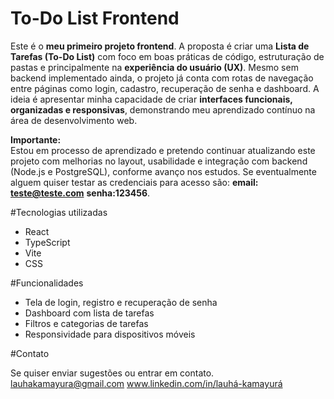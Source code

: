 # To-Do List Frontend

Este é o **meu primeiro projeto frontend**. 
A proposta é criar uma **Lista de Tarefas (To-Do List)** com foco em boas práticas de código, estruturação de pastas e principalmente na **experiência do usuário (UX)**.
Mesmo sem backend implementado ainda, o projeto já conta com rotas de navegação entre páginas como login, cadastro, recuperação de senha e dashboard.
A ideia é apresentar minha capacidade de criar **interfaces funcionais, organizadas e responsivas**, demonstrando meu aprendizado contínuo na área de desenvolvimento web.

**Importante:**  
Estou em processo de aprendizado e pretendo continuar atualizando este projeto com melhorias no layout, usabilidade e integração com backend (Node.js e PostgreSQL), conforme avanço nos estudos.
Se eventualmente alguem quiser testar as credenciais para acesso são:  **email: teste@teste.com** **senha:123456**.

#Tecnologias utilizadas

- React
- TypeScript
- Vite
- CSS

#Funcionalidades

- Tela de login, registro e recuperação de senha
- Dashboard com lista de tarefas
- Filtros e categorias de tarefas
- Responsividade para dispositivos móveis

#Contato

Se quiser enviar sugestões ou entrar em contato.
lauhakamayura@gmail.com
www.linkedin.com/in/lauhá-kamayurá







